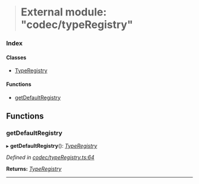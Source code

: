> # External module: "codec/typeRegistry"

### Index

#### Classes

* [TypeRegistry](../classes/_codec_typeregistry_.typeregistry.md)

#### Functions

* [getDefaultRegistry](_codec_typeregistry_.md#getdefaultregistry)

## Functions

###  getDefaultRegistry

▸ **getDefaultRegistry**(): *[TypeRegistry](../classes/_codec_typeregistry_.typeregistry.md)*

*Defined in [codec/typeRegistry.ts:64](https://github.com/polkadot-js/api/blob/8f89b9d/packages/types/src/codec/typeRegistry.ts#L64)*

**Returns:** *[TypeRegistry](../classes/_codec_typeregistry_.typeregistry.md)*

___